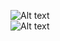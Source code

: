 ![Alt text](https://www.deepedu.ai/storage/env/light_logo.png)
<br>
![Alt text](https://www.deepedu.ai/storage/env/light_logo.png "DEEP:EDU")

